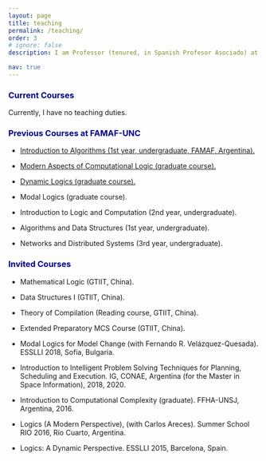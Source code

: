 ```yaml
---
layout: page
title: teaching
permalink: /teaching/
order: 3
# ignore: false
description: I am Professor (tenured, in Spanish Profesor Asociado) at FAMAF-UNC (Argentina), and a Visiting Assistant Professor at GTIIT (China), during 2022-2023. These are some of my recent teaching activities.

nav: true
---
```

 
### <span style="color:darkblue">Current Courses</span>

Currently, I have no teaching duties.


### <span style="color:darkblue">Previous Courses at FAMAF-UNC</span>


* [Introduction to Algorithms (1st year, undergraduate, FAMAF, Argentina).](https://famaf.aulavirtual.unc.edu.ar/course/view.php?id=914)

* [Modern Aspects of Computational Logic (graduate course).](https://classroom.google.com/u/0/w/MTQ4MDEwNTE5NDUy/t/all)
    
* [Dynamic Logics (graduate course).](https://sites.google.com/view/dl-famaf19/home)

* Modal Logics (graduate course).

* Introduction to Logic and Computation (2nd year, undergraduate).

* Algorithms and Data Structures (1st year, undergraduate).

* Networks and Distributed Systems (3rd year, undergraduate).

### <span style="color:darkblue">Invited Courses</span>

* Mathematical Logic (GTIIT, China).

* Data Structures I (GTIIT, China).

* Theory of Compilation (Reading course, GTIIT, China).

* Extended Preparatory MCS Course (GTIIT, China).

* Modal Logics for Model Change (with Fernando R. Velázquez-Quesada). ESSLLI 2018, Sofia, Bulgaria.

* Introduction to Intelligent Problem Solving Techniques for Planning, Scheduling and Execution. IG, CONAE, Argentina (for the Master in Space Information), 2018, 2020.

* Introduction to Computational Complexity (graduate).  FFHA-UNSJ, Argentina, 2016.

* Logics (A Modern Perspective), (with Carlos Areces). Summer School RIO 2016, Río Cuarto, Argentina.

* Logics: A Dynamic Perspective. ESSLLI 2015, Barcelona, Spain.